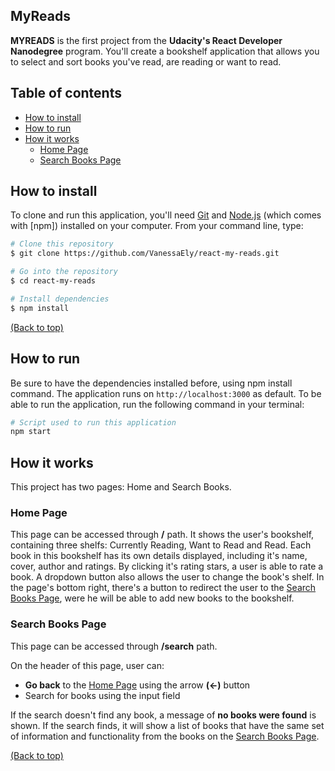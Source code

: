 ## MyReads
**MYREADS** is the first project from the **Udacity's React Developer Nanodegree** program. You'll create a bookshelf application that allows you to select and sort books you've read, are reading or want to read.


## Table of contents

 - [How to install](#how-to-install)
 - [How to run](#how-to-run)
 - [How it works](#how-it-works)
	 - [Home Page](#home-page)
	 - [Search Books Page](#search-books-page)

## How to install
To clone and run this application, you'll need [Git](https://git-scm.com/) and [Node.js](https://nodejs.org/en/download/) (which comes with [npm]) installed on your computer. From your command line, type:

```bash
# Clone this repository
$ git clone https://github.com/VanessaEly/react-my-reads.git

# Go into the repository
$ cd react-my-reads

# Install dependencies
$ npm install
```
[(Back to top)](#myreads)

## How to run
Be sure to have the dependencies installed before, using npm install command.
The application runs on ```http://localhost:3000``` as default.
To be able to run the application, run the following command in your terminal:

```bash
# Script used to run this application
npm start
```

## How it works

This project has two pages: Home and Search Books.

### Home Page
This page can be accessed through **/** path.
It shows the user's bookshelf, containing three shelfs: Currently Reading, Want to Read and Read. Each book in this bookshelf has its own details displayed, including it's name, cover, author and ratings. By clicking it's rating stars, a user is able to rate a book. A dropdown button also allows the user to change the book's shelf.
In the page's bottom right, there's a button to redirect the user to the [Search Books Page](#search-books-page), were he will be able to add new books to the bookshelf.

### Search Books Page
This page can be accessed through **/search** path.

On the header of this page, user can:

 - **Go back** to the [Home Page](#home-page) using the arrow **(<-)** button
 - Search for books using the input field

If the search doesn't find any book, a message of **no books were found** is shown. If the search finds, it will show a list of books that have the same set of information and functionality from the books on the [Search Books Page](#search-books-page).

[(Back to top)](#myreads)
